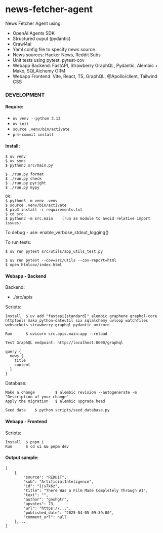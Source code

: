 # news-fetcher-agent

News Fetcher Agent using:

*   OpenAI Agents SDK
*   Structured ouput (pydantic)
*   Crawl4ai
*   Yaml config file to specify news source
*   News sources: Hacker News, Reddit Subs
*   Unit tests using pytest, pytest-cov
*   Webapp Backend: FastAPI, Strawberry GraphQL, Pydantic, Alembic + Mako, SQLAlchemy ORM
*   Webapp Frontend: Vite, React, TS, GraphQL, @Apollo/client, Tailwind CSS

### DEVELOPMENT

#### Require:

*   `uv venv --python 3.13`
*   `uv init`
*   `source .venv/bin/activate`
*   `pre-commit install`

#### Install:

```
$ uv venv
$ uv sync
$ python3 src/main.py

$ ./run.py format
$ ./run.py check
$ ./run.py pyright
$ ./run.py mypy

OR:
$ python3 -m venv .venv
$ source .venv/bin/activate
$ pip3 install -r requirements.txt
$ cd src
$ python3 -m src.main    (run as module to avoid relative import issues)
```

To debug - use: enable_verbose_stdout_logging()

To run tests:

```
$ uv run pytest src/utils/app_utils_test.py

$ uv run pytest --cov=src/utils --cov-report=html
$ open htmlcov/index.html
```

#### Webapp - Backend

Backend:
- ./src/apis

Scripts:

```
Install  $ uv add "fastapi[standard]" alembic graphene graphql-core httptools mako python-dateutil six sqlalchemy uvloop watchfiles websockets strawberry-graphql pydantic uvicorn

Run      $ uvicorn src.apis.main:app --reload

Test GraphQL endpoint: http://localhost:8000/graphql

query {
  news {
    title
    content
  }
}
```

Database:

```
Make a change         $ alembic revision --autogenerate -m "Description of your change"
Apply the migration   $ alembic upgrade head

Seed data    $ python scripts/seed_database.py

```

#### Webapp - Frontend

Scripts:

```
Install  $ pnpm i
Run      $ cd ui && pnpm dev
```

#### Output sample:

```
[
    {
        "source": "REDDIT",
        "sub": "ArtificialInteligence",
        "id": "1js7k6z",
        "title": "There Was a Film Made Completely Through AI",
        "text": "",
        "author": "gnshgtr",
        "upvotes": 73,
        "url": "https://...",
        "published_date": "2025-04-05 09:39:00",
        "comment_url": null
    },...
]
```